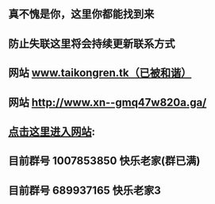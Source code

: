 ## 真不愧是你，这里你都能找到来

## 防止失联这里将会持续更新联系方式

## 网站 www.taikongren.tk（已被和谐）
## 网站 http://www.xn--gmq47w820a.ga/
## <a href="http://www.xn--gmq47w820a.ga/" target="_blank">点击这里进入网站</a>:

## 目前群号 1007853850 快乐老家(群已满)
## 目前群号 689937165 快乐老家3
